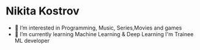  # Nikita Kostrov
- 👀 I’m interested in Programming, Music, Series,Movies and games
- 🌱 I’m currently learning Machine Learning & Deep Learning
I'm Trainee ML developer

<!---
1niciat1v3/1niciat1v3 is a ✨ special ✨ repository because its `README.md` (this file) appears on your GitHub profile.
You can click the Preview link to take a look at your changes.
--->
